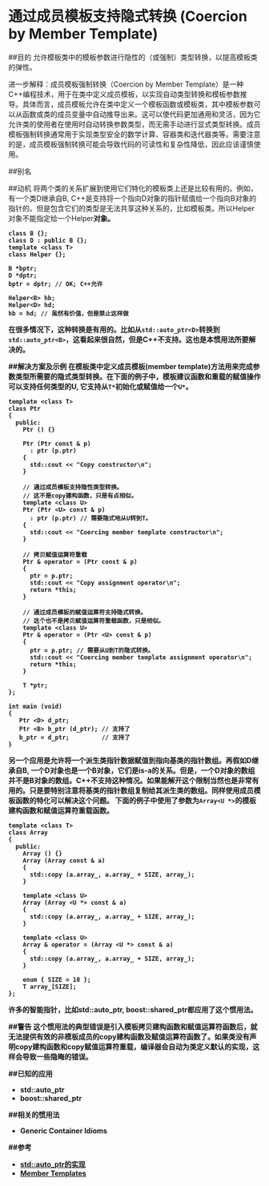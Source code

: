 # 通过成员模板支持隐式转换 (Coercion by Member Template)
##目的
允许模板类中的模板参数进行隐性的（或强制）类型转换，以提高模板类的弹性。

进一步解释：成员模板强制转换（Coercion by Member  Template）是一种C++编程技术，用于在类中定义成员模板，以实现自动类型转换和模板参数推导。具体而言，成员模板允许在类中定义一个模板函数或模板类，其中模板参数可以从函数或类的成员变量中自动推导出来。这可以使代码更加通用和灵活，因为它允许类的使用者在使用时自动转换参数类型，而无需手动进行显式类型转换。成员模板强制转换通常用于实现类型安全的数学计算、容器类和迭代器类等。需要注意的是，成员模板强制转换可能会导致代码的可读性和复杂性降低，因此应该谨慎使用。

##别名

##动机
将两个类的关系扩展到使用它们特化的模板类上还是比较有用的。例如，有一个类D继承自B, C++是支持将一个指向D对象的指针赋值给一个指向B对象的指针的。但是包含它们的类型是无法共享这种关系的，比如模板类。所以Helper<D>对象不能指定给一个Helper<B>对象。

```
class B {};
class D : public B {};
template <class T>
class Helper {};

B *bptr;
D *dptr;
bptr = dptr; // OK; C++允许

Helper<B> hb;
Helper<D> hd;
hb = hd; // 虽然有价值，但是禁止这样做
```
在很多情况下，这种转换是有用的。比如从`std::auto_ptr<D>`转换到`std::auto_ptr<B>`，这看起来很自然，但是C++不支持。这也是本惯用法所要解决的。

##解决方案及示例
在模板类中定义成员模板(member template)方法用来完成参数类型所需要的隐式类型转换。在下面的例子中，模板建议函数和重载的赋值操作可以支持任何类型的U, 它支持从`T*`初始化或赋值给一个`U*`。
```
template <class T>
class Ptr
{
  public:
    Ptr () {}

    Ptr (Ptr const & p)
      : ptr (p.ptr)
    {
      std::cout << "Copy constructor\n";
    }

    // 通过成员模板支持隐性类型转换。
    // 这不是copy建构函数，只是有点相似。
    template <class U>
    Ptr (Ptr <U> const & p)
      : ptr (p.ptr) // 需要隐式地从U转到T。
    {
      std::cout << "Coercing member template constructor\n";
    }

    // 拷贝赋值运算符重载
    Ptr & operator = (Ptr const & p)
    {
      ptr = p.ptr;
      std::cout << "Copy assignment operator\n";
      return *this;
    }

    // 通过成员模板的赋值运算符支持隐式转换。
    // 这个也不是拷贝赋值运算符重载函数，只是相似。
    template <class U>
    Ptr & operator = (Ptr <U> const & p)
    {
      ptr = p.ptr; // 需要从U到T的隐式转换。
      std::cout << "Coercing member template assignment operator\n";
      return *this;
    }

    T *ptr;
};

int main (void)
{
   Ptr <D> d_ptr;
   Ptr <B> b_ptr (d_ptr); // 支持了
   b_ptr = d_ptr;         // 支持了
}
```

另一个应用是允许将一个派生类指针数据赋值到指向基类的指针数组。再假如D继承自B, 一个D对象也是一个B对象，它们是is-a的关系。但是，一个D对象的数组并不是B对象的数组。C++不支持这种情况。如果能解开这个限制当然也是非常有用的。只是要特别注意将基类的指针数组复制给其派生类的数组。同样使用成员模板函数的特化可以解决这个问题。
下面的例子中使用了参数为`Array<U *>`的模板建构函数和赋值运算符重载函数。
```
template <class T>
class Array
{
  public:
    Array () {}
    Array (Array const & a)
    {
      std::copy (a.array_, a.array_ + SIZE, array_);
    }

    template <class U>
    Array (Array <U *> const & a)
    {
      std::copy (a.array_, a.array_ + SIZE, array_);
    }

    template <class U>
    Array & operator = (Array <U *> const & a)
    {
      std::copy (a.array_, a.array_ + SIZE, array_);
    }

    enum { SIZE = 10 };
    T array_[SIZE];
};
```
许多的智能指针，比如std::auto_ptr, boost::shared_ptr都应用了这个惯用法。

##警告
这个惯用法的典型错误是引入模板拷贝建构函数和赋值运算符函数后，就无法提供有效的非模板成员的copy建构函数及赋值运算符函数了。如果类没有声明copy建构函数和copy赋值运算符重载，编译器会自动为类定义默认的实现，这样会导致一些隐晦的错误。

##已知的应用
* std::auto_ptr
* boost::shared_ptr

##相关的惯用法

* Generic Container Idioms

##参考
* [std::auto_ptr的实现](http://www.josuttis.com/libbook/util/autoptr.hpp.html)
* [Member Templates](http://www.informit.com/guides/content.aspx?g=cplusplus&seqNum=263)
